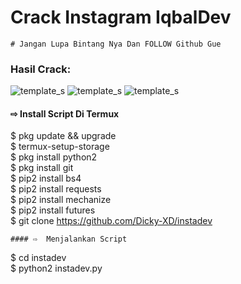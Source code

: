 # Crack Instagram IqbalDev
```
# Jangan Lupa Bintang Nya Dan FOLLOW Github Gue
```
### Hasil Crack:
![template_s](https://github.com/Dicky-XD/instadev/blob/main/Screenshot_2022-02-21_063718.jpg)
![template_s](https://github.com/Dicky-XD/instadev/blob/main/Screenshot_2022-02-20_214640.jpg)
![template_s](https://github.com/Dicky-XD/instadev/blob/main/Screenshot_2022-02-21_153523.jpg)
#### ⇨  Install Script Di Termux
$ pkg update && upgrade  
$ termux-setup-storage  
$ pkg install python2  
$ pkg install git  
$ pip2 install bs4  
$ pip2 install requests  
$ pip2 install mechanize  
$ pip2 install futures    
$ git clone https://github.com/Dicky-XD/instadev  
```
#### ⇨  Menjalankan Script
```
$ cd instadev  
$ python2 instadev.py  
```

